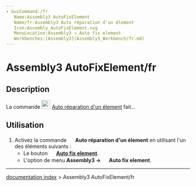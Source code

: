 ```yaml
---
- GuiCommand:/fr
   Name:Assembly3 AutoFixElement
   Name/fr:Assembly3 Auto réparation d'un élement
   Icon:Assembly_AutoFixElement.svg‎‎
   MenuLocation:Assembly3 → Auto fix element
   Workbenches:[Assembly3](Assembly3_Workbench/fr.md)
---
```


# Assembly3 AutoFixElement/fr

## Description

La commande <img alt="" src=images/Assembly_AutoFixElement.svg  style="width:24px;"> [Auto réparation d\'un élement](Assembly3_AutoFixElement/fr.md) fait\...

## Utilisation

1.  Activez la commande <img alt="" src=images/Assembly_AutoFixElement.svg  style="width:16px;"> **Auto réparation d\'un élement** en utilisant l\'un des éléments suivants :
    -   Le bouton **<img src="images/Assembly_AutoFixElement.svg" width=16px> [Auto fix element](Assembly3_AutoFixElement/fr.md)**.
    -   L\'option de menu **Assembly3 → <img src="images/Assembly_AutoFixElement.svg" width=16px> Auto fix element**.

---
[documentation index](../README.md) > Assembly3 AutoFixElement/fr
